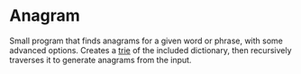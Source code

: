 # Anagram

Small program that finds anagrams for a given word or phrase, with some advanced options. Creates a [trie](http://en.wikipedia.org/wiki/Trie) of the included dictionary, then recursively traverses it to generate anagrams from the input.